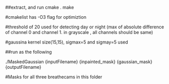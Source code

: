 ##extract, and run
cmake .
make

#cmakelist has -O3 flag for optimiztion

#threshold of 20 used for detecting day or night (max of absolute difference of channel 0 and channel 1. in grayscale , all channels should be same)

#gaussina kernel size(15,15), sigmax=5 and sigmay=5 used

##run as the following

./MaskedGaussian {inputFilename} {inpainted_mask} {gaussian_mask} {outputFilename}

#Masks for all three breathecams in this folder
